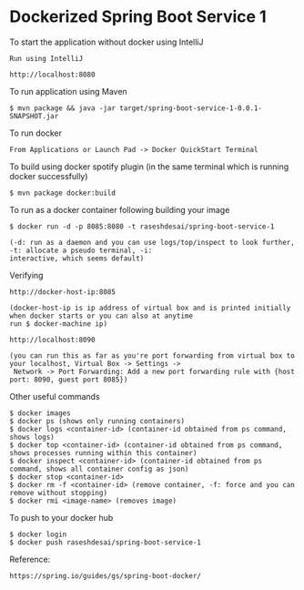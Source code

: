 Dockerized Spring Boot Service 1
=================================

To start the application without docker using IntelliJ

    Run using IntelliJ

    http://localhost:8080
    
To run application using Maven

    $ mvn package && java -jar target/spring-boot-service-1-0.0.1-SNAPSHOT.jar

To run docker

    From Applications or Launch Pad -> Docker QuickStart Terminal

To build using docker spotify plugin (in the same terminal which is running docker successfully)

    $ mvn package docker:build

To run as a docker container following building your image    
    
    $ docker run -d -p 8085:8080 -t raseshdesai/spring-boot-service-1
    
    (-d: run as a daemon and you can use logs/top/inspect to look further, -t: allocate a pseudo terminal, -i: 
    interactive, which seems default)

Verifying

    http://docker-host-ip:8085 
    
    (docker-host-ip is ip address of virtual box and is printed initially when docker starts or you can also at anytime 
    run $ docker-machine ip)
    
    http://localhost:8090
    
    (you can run this as far as you're port forwarding from virtual box to your localhost, Virtual Box -> Settings ->
     Network -> Port Forwarding: Add a new port forwarding rule with {host port: 8090, guest port 8085})
    
Other useful commands

    $ docker images
    $ docker ps (shows only running containers)
    $ docker logs <container-id> (container-id obtained from ps command, shows logs)
    $ docker top <container-id> (container-id obtained from ps command, shows processes running within this container)
    $ docker inspect <container-id> (container-id obtained from ps command, shows all container config as json)
    $ docker stop <container-id>
    $ docker rm -f <container-id> (remove container, -f: force and you can remove without stopping)
    $ docker rmi <image-name> (removes image)
    
To push to your docker hub

    $ docker login
    $ docker push raseshdesai/spring-boot-service-1

Reference:

    https://spring.io/guides/gs/spring-boot-docker/
    
